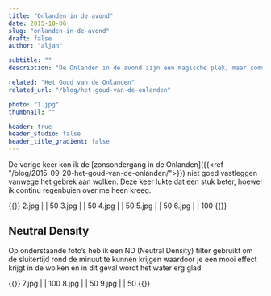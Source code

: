 ```yaml
---
title: "Onlanden in de avond"
date: 2015-10-06
slug: "onlanden-in-de-avond"
draft: false
author: "aljan"

subtitle: ""
description: "De Onlanden in de avond zijn een magische plek, maar soms moet je door regenbuien heen om de juiste sfeer vast te leggen. ND-filters helpen om de rust van het water te vangen."

related: "Het Goud van de Onlanden"
related_url: "/blog/het-goud-van-de-onlanden"

photo: "1.jpg"
thumbnail: ""

header: true
header_studio: false
header_title_gradient: false
---
```


De vorige keer kon ik de [zonsondergang in de Onlanden]({{<ref "/blog/2015-09-20-het-goud-van-de-onlanden/">}}) niet goed vastleggen vanwege het gebrek aan wolken. Deze keer lukte dat een stuk beter, hoewel ik continu regenbuien over me heen kreeg.

{{<photos>}}
2.jpg |  | 50
3.jpg |  | 50
4.jpg |  | 50
5.jpg |  | 50
6.jpg |  | 100
{{</photos>}}

## Neutral Density
Op onderstaande foto’s heb ik een ND (Neutral Density) filter gebruikt om de sluitertijd rond de minuut te kunnen krijgen waardoor je een mooi effect krijgt in de wolken en in dit geval wordt het water erg glad.

{{<photos footnote="Alle foto’s zijn geschoten met de Canon 6D met de Canon 25mm F2.8 IS USM." >}}
7.jpg |  | 100
8.jpg |  | 50
9.jpg |  | 50
{{</photos>}}
